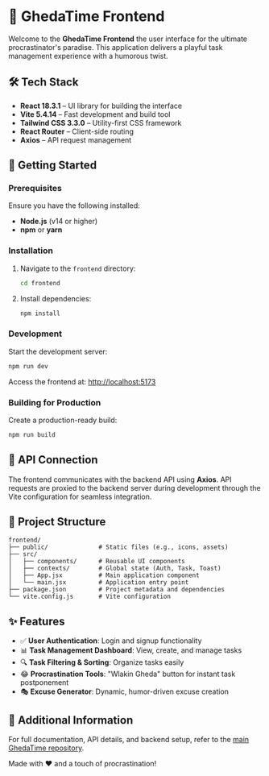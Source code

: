 # 🌟 GhedaTime Frontend

Welcome to the **GhedaTime Frontend** the user interface for the ultimate procrastinator's paradise. This application delivers a playful task management experience with a humorous twist.

## 🛠️ Tech Stack

- **React 18.3.1** – UI library for building the interface
- **Vite 5.4.14** – Fast development and build tool
- **Tailwind CSS 3.3.0** – Utility-first CSS framework
- **React Router** – Client-side routing
- **Axios** – API request management

## 🚀 Getting Started

### Prerequisites

Ensure you have the following installed:
- **Node.js** (v14 or higher)
- **npm** or **yarn**

### Installation

1. Navigate to the `frontend` directory:

   ```bash
   cd frontend
   ```

2. Install dependencies:

   ```bash
   npm install
   ```

### Development

Start the development server:

```bash
npm run dev
```

Access the frontend at: [http://localhost:5173](http://localhost:5173)

### Building for Production

Create a production-ready build:

```bash
npm run build
```

## 🔗 API Connection

The frontend communicates with the backend API using **Axios**. API requests are proxied to the backend server during development through the Vite configuration for seamless integration.

## 📂 Project Structure

```
frontend/
├── public/              # Static files (e.g., icons, assets)
├── src/
│   ├── components/      # Reusable UI components
│   ├── contexts/        # Global state (Auth, Task, Toast)
│   ├── App.jsx          # Main application component
│   └── main.jsx         # Application entry point
├── package.json         # Project metadata and dependencies
└── vite.config.js       # Vite configuration
```

## ✨ Features

- ✅ **User Authentication**: Login and signup functionality
- 📊 **Task Management Dashboard**: View, create, and manage tasks
- 🔍 **Task Filtering & Sorting**: Organize tasks easily
- 😂 **Procrastination Tools**: "Wlakin Gheda" button for instant task postponement
- 🎭 **Excuse Generator**: Dynamic, humor-driven excuse creation

## 📖 Additional Information

For full documentation, API details, and backend setup, refer to the [main GhedaTime repository](../README.md).

Made with ❤️ and a touch of procrastination!

